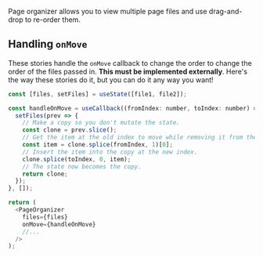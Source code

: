 Page organizer allows you to view multiple page files and use drag-and-drop to
re-order them.

## Handling `onMove`

These stories handle the `onMove` callback to change the order to change the
order of the files passed in. **This must be implemented externally**. Here's
the way these stories do it, but you can do it any way you want!

```js
const [files, setFiles] = useState([file1, file2]);

const handleOnMove = useCallback((fromIndex: number, toIndex: number) => {
  setFiles(prev => {
    // Make a copy so you don't mutate the state.
    const clone = prev.slice();
    // Get the item at the old index to move while removing it from the copy.
    const item = clone.splice(fromIndex, 1)[0];
    // Insert the item into the copy at the new index.
    clone.splice(toIndex, 0, item);
    // The state now becomes the copy.
    return clone;
  });
}, []);

return (
  <PageOrganizer
    files={files}
    onMove={handleOnMove}
    //...
  />
);
```

